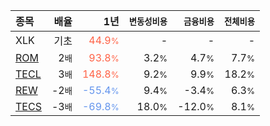 | **종목** | **배율** | **1년** | **<small>변동성비용</small>** | **<small>금융비용</small>** | **<small>전체비용</small>** |
| :------- | -------: | ------: | --------------: | ------------: | ------------: |
| XLK | 기초 | <span style="color: tomato">44.9<small>%</small></span> | - | - | - |
| [ROM](/rom/) | 2<small>배</small> | <span style="color: tomato">93.8<small>%</small></span> | 3.2<small>%</small> | 4.7<small>%</small> | 7.7<small>%</small> |
| [TECL](/tecl/) | 3<small>배</small> | <span style="color: tomato">148.8<small>%</small></span> | 9.2<small>%</small> | 9.9<small>%</small> | 18.2<small>%</small> |
| [REW](/rew/) | -2<small>배</small> | <span style="color: cornflowerblue">-55.4<small>%</small></span> | 9.4<small>%</small> | -3.4<small>%</small> | 6.3<small>%</small> |
| [TECS](/tecs/) | -3<small>배</small> | <span style="color: cornflowerblue">-69.8<small>%</small></span> | 18.0<small>%</small> | -12.0<small>%</small> | 8.1<small>%</small> |